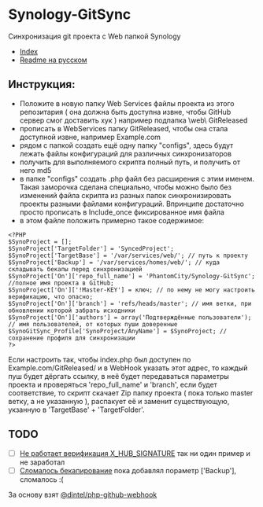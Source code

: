 # Synology-GitSync
Синхронизация git проекта с Web папкой Synology

- [Index](README.md)
- [Readme на русском](README_RU.md)

## Инструкция:
- Положите в новую папку Web Services файлы проекта из этого репозитария ( она должна быть доступна извне, чтобы GitHub сервер смог доставить хук )
например подпапка \web\ GitReleased
- прописать в WebServices папку GitReleased, чтобы она стала доступной извне, например Example.com
- рядом с папкой создать ещё одну папку "configs", здесь будут лежать файлы конфигураций для различных синхронизаторов
- получить для выполняемого скрипта полный путь, и получить от него md5
- в папке "configs" создать .php файл без расширения с этим именем. Такая заморочка сделана специально, чтобы можно было без изменений файла скрипта из разных папок синхронизировать проекты разными файлами конфигураций. Впринципе достаточно просто прописать в Include_once фиксированное имя файла
- в этом файле положить примерно такое содержимое:
```
<?PHP
$SynoProject = [];
$SynoProject['TargetFolder'] = 'SyncedProject';
$SynoProject['TargetBase'] = '/var/services/web/'; // путь к проекту
$SynoProject['Backup'] = '/var/services/homes/web/'; // куда складывать бекапы перед синхронизацией
$SynoProject['On']['repo_full_name'] = 'PhantomCity/Synology-GitSync'; //полное имя проекта в GitHub;
$SynoProject['On']['!Master-KEY'] = ключ; // по нему не могу настроить верификацию, что опасно;
$SynoProject['On']['branch'] = 'refs/heads/master'; // имя ветки, при обновлении которой забрать исходники
$SynoProject['On']['authors'] = array('Подтверждённые пользователи'); // имя пользователей, от которых пуши доверенные
$SynoGitSync_Profile['SynoProject/AnyName'] = $SynoProject; // сохранение профиля для синхронизации
?>
```

Если настроить так, чтобы index.php был доступен по Example.com/GitReleased/ и в WebHook указать этот адрес,
то каждый пуш будет дёргать ссылку, в неё будет передаваться параметры проекта и проверяться 'repo_full_name' и 'branch',
если будет соответствие, то скрипт скачает Zip папку проекта ( пока только master ветку, а не указанную ), распакует её и заменит существующую,
укзанную в 'TargetBase' + 'TargetFolder'.

## TODO
- [ ] [Не работает верификация X_HUB_SIGNATURE](https://github.com/PhantomCity/Synology-GitSync/issues/2) так ни один пример и не заработал
- [ ] [Сломалось бекапирование](https://github.com/PhantomCity/Synology-GitSync/issues/1) пока добавлял пораметр ['Backup'], сломалось :( 

За основу взят [@dintel/php-github-webhook](https://github.com/dintel/php-github-webhook)
